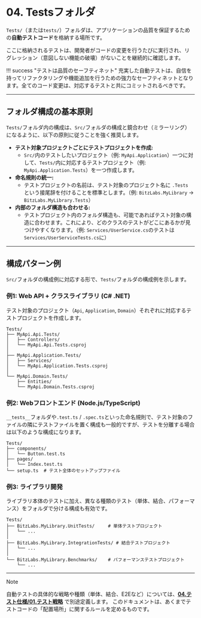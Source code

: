 # 04. Testsフォルダ

`Tests/`（または`tests/`）フォルダは、アプリケーションの品質を保証するための**自動テストコード**を格納する場所です。

ここに格納されるテストは、開発者がコードの変更を行うたびに実行され、リグレッション（意図しない機能の破壊）がないことを継続的に確認します。

!!! success "テストは品質のセーフティネット"
    充実した自動テストは、自信を持ってリファクタリングや機能追加を行うための強力なセーフティネットとなります。全てのコード変更は、対応するテストと共にコミットされるべきです。

---

## フォルダ構成の基本原則

`Tests/`フォルダ内の構成は、`Src/`フォルダの構成と鏡合わせ（ミラーリング）になるように、以下の原則に従うことを強く推奨します。

*   **テスト対象プロジェクトごとにテストプロジェクトを作成:**
    *   `Src/`内のテストしたいプロジェクト（例: `MyApi.Application`）一つに対して、`Tests/`内に対応するテストプロジェクト（例: `MyApi.Application.Tests`）を一つ作成します。
*   **命名規則の統一:**
    *   テストプロジェクトの名前は、テスト対象のプロジェクト名に `.Tests` という接尾辞を付けることを標準とします。（例: `BitzLabs.MyLibrary` → `BitzLabs.MyLibrary.Tests`）
*   **内部のフォルダ構造も合わせる:**
    *   テストプロジェクト内のフォルダ構造も、可能であればテスト対象の構造に合わせます。これにより、どのクラスのテストがどこにあるかが見つけやすくなります。（例: `Services/UserService.cs`のテストは`Services/UserServiceTests.cs`に）

---

## 構成パターン例

`Src/`フォルダの構成例に対応する形で、`Tests/`フォルダの構成例を示します。

### 例1: Web API + クラスライブラリ (C# .NET)

テスト対象のプロジェクト（`Api`, `Application`, `Domain`）それぞれに対応するテストプロジェクトを作成します。

```
Tests/
├── MyApi.Api.Tests/
│   ├── Controllers/
│   └── MyApi.Api.Tests.csproj
│
├── MyApi.Application.Tests/
│   ├── Services/
│   └── MyApi.Application.Tests.csproj
│
└── MyApi.Domain.Tests/
    ├── Entities/
    └── MyApi.Domain.Tests.csproj
```

### 例2: Webフロントエンド (Node.js/TypeScript)

`__tests__`フォルダや`.test.ts` / `.spec.ts`といった命名規則で、テスト対象のファイルの隣にテストファイルを置く構成も一般的ですが、テストを分離する場合は以下のような構成になります。

```
Tests/
├── components/
│   └── Button.test.ts
├── pages/
│   └── Index.test.ts
└── setup.ts  # テスト全体のセットアップファイル
```

### 例3: ライブラリ開発

ライブラリ本体のテストに加え、異なる種類のテスト（単体、結合、パフォーマンス）をフォルダで分ける構成も有効です。

```
Tests/
├── BitzLabs.MyLibrary.UnitTests/     # 単体テストプロジェクト
│   └── ...
│
├── BitzLabs.MyLibrary.IntegrationTests/ # 結合テストプロジェクト
│   └── ...
│
└── BitzLabs.MyLibrary.Benchmarks/    # パフォーマンステストプロジェクト
    └── ...
```

---

> [!NOTE]
> 自動テストの具体的な戦略や種類（単体、結合、E2Eなど）については、**[04.テスト仕様/01.テスト戦略](../../04_テスト仕様/01_テスト戦略)** で別途定義します。
> このドキュメントは、あくまでテストコードの「配置場所」に関するルールを定めるものです。
